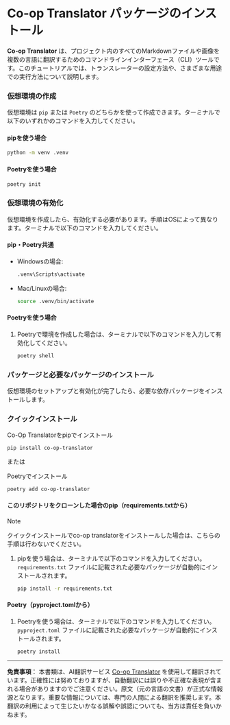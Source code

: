<!--
CO_OP_TRANSLATOR_METADATA:
{
  "original_hash": "510827ad22a2031a50838919c3594828",
  "translation_date": "2025-10-15T02:38:58+00:00",
  "source_file": "getting_started/command-line-guide/install-package.md",
  "language_code": "ja"
}
-->
# Co-op Translator パッケージのインストール

**Co-op Translator** は、プロジェクト内のすべてのMarkdownファイルや画像を複数の言語に翻訳するためのコマンドラインインターフェース（CLI）ツールです。このチュートリアルでは、トランスレーターの設定方法や、さまざまな用途での実行方法について説明します。

### 仮想環境の作成

仮想環境は `pip` または `Poetry` のどちらかを使って作成できます。ターミナルで以下のいずれかのコマンドを入力してください。

#### pipを使う場合

```bash
python -m venv .venv
```

#### Poetryを使う場合

```bash
poetry init
```

### 仮想環境の有効化

仮想環境を作成したら、有効化する必要があります。手順はOSによって異なります。ターミナルで以下のコマンドを入力してください。

#### pip・Poetry共通

- Windowsの場合:

    ```bash
    .venv\Scripts\activate
    ```

- Mac/Linuxの場合:

    ```bash
    source .venv/bin/activate
    ```

#### Poetryを使う場合

1. Poetryで環境を作成した場合は、ターミナルで以下のコマンドを入力して有効化してください。

    ```bash
    poetry shell
    ```

### パッケージと必要なパッケージのインストール

仮想環境のセットアップと有効化が完了したら、必要な依存パッケージをインストールします。

### クイックインストール

Co-Op Translatorをpipでインストール

```
pip install co-op-translator
```
または

Poetryでインストール
```
poetry add co-op-translator
```

#### このリポジトリをクローンした場合のpip（requirements.txtから）

> [!NOTE]
> クイックインストールでco-op translatorをインストールした場合は、こちらの手順は行わないでください。

1. pipを使う場合は、ターミナルで以下のコマンドを入力してください。`requirements.txt` ファイルに記載された必要なパッケージが自動的にインストールされます。

    ```bash
    pip install -r requirements.txt
    ```

#### Poetry（pyproject.tomlから）

1. Poetryを使う場合は、ターミナルで以下のコマンドを入力してください。`pyproject.toml` ファイルに記載された必要なパッケージが自動的にインストールされます。

    ```bash
    poetry install
    ```

---

**免責事項**：
本書類は、AI翻訳サービス [Co-op Translator](https://github.com/Azure/co-op-translator) を使用して翻訳されています。正確性には努めておりますが、自動翻訳には誤りや不正確な表現が含まれる場合がありますのでご注意ください。原文（元の言語の文書）が正式な情報源となります。重要な情報については、専門の人間による翻訳を推奨します。本翻訳の利用によって生じたいかなる誤解や誤認についても、当方は責任を負いかねます。